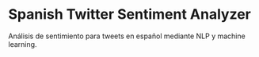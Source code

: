 # Spanish Twitter Sentiment Analyzer
Análisis de sentimiento para tweets en español mediante NLP y machine learning.
